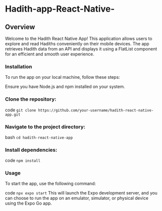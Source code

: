 # Hadith-app-React-Native-
## Overview
Welcome to the Hadith React Native App! This application allows users to explore and read Hadiths conveniently on their mobile devices. The app retrieves Hadith data from an API and displays it using a FlatList component for an efficient and smooth user experience.

### Installation
To run the app on your local machine, follow these steps:

Ensure you have Node.js and npm installed on your system.

### Clone the repository:

code ``` git clone https://github.com/your-username/hadith-react-native-app.git ```

### Navigate to the project directory:

bash ``` cd hadith-react-native-app ```
### Install dependencies:

code ``` npm install ```

### Usage

To start the app, use the following command:

code ``` npx expo start ```
This will launch the Expo development server, and you can choose to run the app on an emulator, simulator, or physical device using the Expo Go app.
